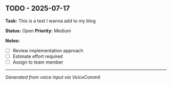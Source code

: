 ## TODO - 2025-07-17

**Task:**
This is a test I wanna add to my blog

**Status:** Open
**Priority:** Medium

**Notes:**
- [ ] Review implementation approach
- [ ] Estimate effort required
- [ ] Assign to team member

---
*Generated from voice input via VoiceCommit*
